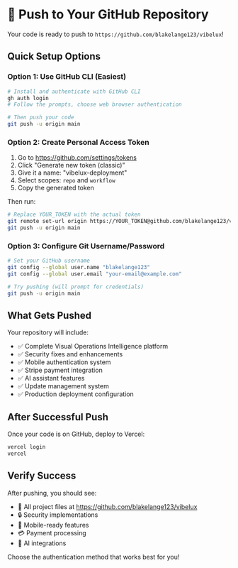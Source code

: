 # 🚀 Push to Your GitHub Repository

Your code is ready to push to `https://github.com/blakelange123/vibelux`!

## Quick Setup Options

### Option 1: Use GitHub CLI (Easiest)
```bash
# Install and authenticate with GitHub CLI
gh auth login
# Follow the prompts, choose web browser authentication

# Then push your code
git push -u origin main
```

### Option 2: Create Personal Access Token
1. Go to https://github.com/settings/tokens
2. Click "Generate new token (classic)"
3. Give it a name: "vibelux-deployment"
4. Select scopes: `repo` and `workflow`
5. Copy the generated token

Then run:
```bash
# Replace YOUR_TOKEN with the actual token
git remote set-url origin https://YOUR_TOKEN@github.com/blakelange123/vibelux.git
git push -u origin main
```

### Option 3: Configure Git Username/Password
```bash
# Set your GitHub username
git config --global user.name "blakelange123"
git config --global user.email "your-email@example.com"

# Try pushing (will prompt for credentials)
git push -u origin main
```

## What Gets Pushed

Your repository will include:
- ✅ Complete Visual Operations Intelligence platform
- ✅ Security fixes and enhancements
- ✅ Mobile authentication system
- ✅ Stripe payment integration
- ✅ AI assistant features
- ✅ Update management system
- ✅ Production deployment configuration

## After Successful Push

Once your code is on GitHub, deploy to Vercel:

```bash
vercel login
vercel
```

## Verify Success

After pushing, you should see:
- 📁 All project files at https://github.com/blakelange123/vibelux
- 🔒 Security implementations
- 📱 Mobile-ready features
- 💳 Payment processing
- 🤖 AI integrations

Choose the authentication method that works best for you!